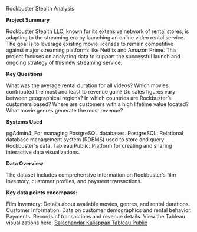 Rockbuster Stealth Analysis

**Project Summary**

Rockbuster Stealth LLC, known for its extensive network of rental stores, is adapting to the streaming era by launching an online video rental service. The goal is to leverage existing movie licenses to remain competitive against major streaming platforms like Netflix and Amazon Prime. This project focuses on analyzing data to support the successful launch and ongoing strategy of this new streaming service.

**Key Questions**

What was the average rental duration for all videos?
Which movies contributed the most and least to revenue gain?
Do sales figures vary between geographical regions?
In which countries are Rockbuster’s customers based?
Where are customers with a high lifetime value located?
What movie genres generate the most revenue?

**Systems Used**

pgAdmin4: For managing PostgreSQL databases.
PostgreSQL: Relational database management system (RDBMS) used to store and query Rockbuster's data.
Tableau Public: Platform for creating and sharing interactive data visualizations.

**Data Overview**

The dataset includes comprehensive information on Rockbuster’s film inventory, customer profiles, and payment transactions.

**Key data points encompass:**

Film Inventory: Details about available movies, genres, and rental durations.
Customer Information: Data on customer demographics and rental behavior.
Payments: Records of transactions and revenue details.
View the Tableau visualizations here:  [Balachandar Kaliappan Tableau Public](https://public.tableau.com/app/profile/balachandar.kaliappan/viz/Exercise3_10_RockbusterPresentation/RockbusterPresentation)
